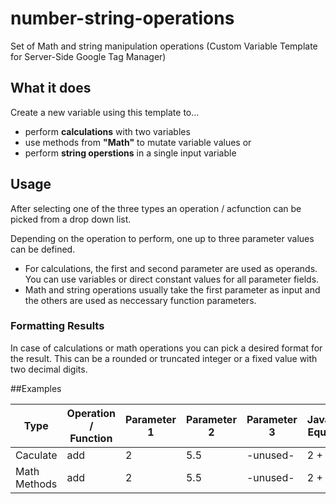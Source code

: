 # number-string-operations
Set of Math and string manipulation operations (Custom Variable Template for Server-Side Google Tag Manager)

## What it does
Create a new variable using this template to...

- perform **calculations** with two variables
- use methods from **"Math"** to mutate variable values or
- perform **string operstions** in a single input variable

## Usage
After selecting one of the three types an operation / acfunction can be picked from a drop down list. 

Depending on the operation to perform, one up to three parameter values can be defined. 

- For calculations, the first and second parameter are used as operands. You can use variables or direct constant values for all parameter fields. 
- Math and string operations usually take the first parameter as input and the others are used as neccessary function parameters.

### Formatting Results
In case of calculations or math operations you can pick a desired format for the result. This can be a rounded or truncated integer or a fixed value with two decimal digits.

##Examples

Type | Operation / Function | Parameter 1 |  Parameter 2 |  Parameter 3 | JavaScript Equivalent | Result 
---- | ---- | ---- | ---- | ---- | ---- | ----
Caculate | add | 2 |  5.5 |  -unused- | 2 + 5.5 | 7.5 
Math Methods | add | 2 |  5.5 |  -unused- | 2 + 5.5 | 7.5 


